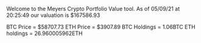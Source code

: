 Welcome to the Meyers Crypto Portfolio Value tool. 
As of 05/09/21 at 20:25:49 our valuation is $167586.93 

BTC Price = $58707.73
 ETH Price = $3907.89
BTC Holdings = 1.06BTC
 ETH holdings = 26.960005962ETH 

